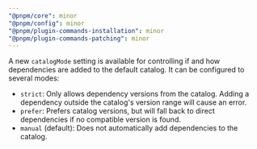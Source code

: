 ```yaml
---
"@pnpm/core": minor
"@pnpm/config": minor
"@pnpm/plugin-commands-installation": minor
"@pnpm/plugin-commands-patching": minor
---
```


A new `catalogMode` setting is available for controlling if and how dependencies are added to the default catalog. It can be configured to several modes:

- `strict`: Only allows dependency versions from the catalog. Adding a dependency outside the catalog's version range will cause an error.
- `prefer`: Prefers catalog versions, but will fall back to direct dependencies if no compatible version is found.
- `manual` (default): Does not automatically add dependencies to the catalog.
